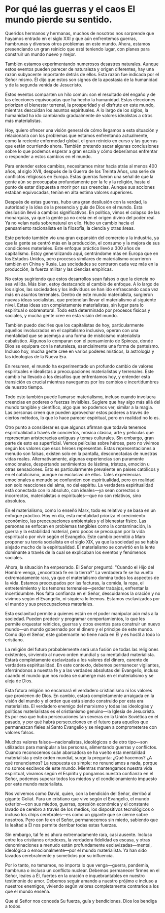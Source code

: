 # Por qué las guerras y el caos El mundo pierde su sentido.

Queridos hermanos y hermanas, muchos de nosotros nos sorprende que hayamos entrado en el siglo XXI y que aún enfrentemos guerras, hambrunas y diversos otros problemas en este mundo. Ahora, estamos presenciando un gran reinicio que está teniendo lugar, con planes para construir un mundo nuevo y mejor.

También estamos experimentando numerosos desastres naturales. Aunque estos eventos pueden parecer de naturaleza y origen diferentes, hay una razón subyacente importante detrás de ellos. Esta razón fue indicada por el Señor mismo. Él dijo que estos son signos de la apostasía de la humanidad y de la segunda venida de Jesucristo.

Estos eventos comparten un hilo común: son el resultado del engaño y de las elecciones equivocadas que ha hecho la humanidad. Estas elecciones priorizan el bienestar terrenal, la prosperidad y el disfrute en este mundo, mientras descuidan los asuntos espirituales. A lo largo de los siglos, la humanidad ha ido cambiando gradualmente de valores idealistas a otros más materialistas.

Hoy, quiero ofrecer una visión general de cómo llegamos a esta situación y relacionarla con los problemas que estamos enfrentando actualmente, como la reciente enfermedad global, el gran reinicio en curso y las guerras que están ocurriendo ahora. También pretendo sacar algunas conclusiones sobre lo que podemos esperar a gran escala y cómo deberíamos enfrentar o responder a estos cambios en el mundo.

Para entender estos cambios, necesitamos mirar hacia atrás al menos 400 años, al siglo XVII, después de la Guerra de los Treinta Años, una serie de conflictos religiosos en Europa. Estas guerras fueron una señal de que la gente aún se preocupaba profundamente por la fe y la religión, hasta el punto de estar dispuesta a morir por sus creencias. Aunque sus acciones estaban equivocadas, tenían en alta estima valores superiores.

Después de estas guerras, hubo una gran desilusión con la verdad, la autoridad y la idea de la presencia y guía de Dios en el mundo. Esta desilusión llevó a cambios significativos. En política, vimos el colapso de las monarquías, ya que la gente ya no creía en el origen divino del poder real. Ya no veían nada sobrenatural en ello. Hubo un cambio hacia el pensamiento racionalista en la filosofía, la ciencia y otras áreas.

Este período también vio una gran expansión del comercio y la industria, ya que la gente se centró más en la producción, el consumo y la mejora de sus condiciones materiales. Este enfoque práctico llevó a 300 años de capitalismo. Estoy generalizando aquí, centrándome más en Europa que en los Estados Unidos, pero procesos similares de materialismo ocurrieron también en China y Rusia. Las sociedades se centraron cada vez más en la producción, la fuerza militar y las ciencias empíricas.

No estoy sugiriendo que estos desarrollos sean falsos o que la ciencia no sea válida. Más bien, estoy destacando el cambio de enfoque. A lo largo de los siglos, las sociedades y los individuos se han ido enfrascando cada vez más en asuntos terrenales. Dentro de este mundo materialista, surgieron nuevas ideas socialistas, que pretendían llevar el materialismo al siguiente nivel. Estas ideas son completamente materialistas, sin lugar para lo espiritual o sobrenatural. Todo está determinado por procesos físicos y sociales, y mucha gente cree en esta visión del mundo.

También puedo decirles que los capitalistas de hoy, particularmente aquellos involucrados en el capitalismo inclusivo, operan con una mentalidad que se asemeja a una forma de misticismo materialista cabalístico. Algunos lo comparan con el pensamiento de Spinoza, donde Dios se equipara con la naturaleza, esencialmente una forma de panteísmo. Incluso hoy, mucha gente cree en varios poderes místicos, la astrología y las ideologías de la Nueva Era.

En resumen, el mundo ha experimentado un profundo cambio de valores espirituales e idealistas a preocupaciones materialistas y terrenales. Este cambio ha llevado a los desafíos que enfrentamos hoy, y entender esta transición es crucial mientras navegamos por los cambios e incertidumbres de nuestro tiempo.

Todo esto también puede llamarse materialismo, incluso cuando involucra creencias en poderes o fuerzas invisibles. Sugiere que hay algo más allá del mundo tangible y científico, algo que no podemos ver, similar a la magia. Las personas creen que pueden aprovechar estos poderes a través de ciertos métodos, lo que lo hace parecer espiritual, pero en realidad no lo es.

Otro punto a considerar es que algunos afirman que todavía tenemos espiritualidad a través de conciertos, música clásica, arte y películas que representan aristocracias antiguas y temas culturales. Sin embargo, gran parte de esto es superficial. Vemos películas sobre héroes, pero no vivimos según los valores que esos héroes representan. Estas representaciones a menudo son falsas, existen solo en la pantalla, desconectadas de nuestras vidas reales. Alternativamente, algunas experiencias son puramente emocionales, despertando sentimientos de lástima, tristeza, emoción u otras sensaciones. Esto es particularmente prevalente en países católicos y en el catolicismo, aunque no exclusivo de ellos. Tales experiencias emocionales a menudo se confunden con espiritualidad, pero en realidad son solo reacciones del alma, no del espíritu. La verdadera espiritualidad está conectada con lo absoluto, con ideales—ya sean correctos o incorrectos, materialistas o espirituales—que no son relativos, sino absolutos.

En el materialismo, como lo enseñó Marx, todo es relativo y se basa en un enfoque práctico. Hoy en día, esta mentalidad prioriza el crecimiento económico, las preocupaciones ambientales y el bienestar físico. Las personas se enfocan en problemas tangibles como la contaminación, la guerra y la estabilidad material, pero pocos se preocupan por la vida espiritual o por vivir según el Evangelio. Este cambio permitió a Marx proponer su teoría socialista en el siglo XIX, ya que la sociedad ya se había alejado mucho de la espiritualidad. El materialismo se convirtió en la lente dominante a través de la cual se explicaban los eventos y fenómenos sociales.

Ahora, la situación ha empeorado. El Señor preguntó: "Cuando el Hijo del Hombre venga, ¿encontrará fe en la tierra?" La verdadera fe se ha vuelto extremadamente rara, ya que el materialismo domina todos los aspectos de la vida. Estamos preocupados por las facturas, la comida, la ropa, el entretenimiento y los temores terrenales—perder trabajos, enfrentar la incertidumbre. Nos falta confianza en el Señor, descuidamos la oración y no vivimos según el Evangelio, ni siquiera lo leemos. Estamos esclavizados por el mundo y sus preocupaciones materiales.

Esta esclavitud permite a quienes están en el poder manipular aún más a la sociedad. Pueden predecir y programar comportamientos, lo que les permite orquestar reinicios, guerras y otros eventos para construir un nuevo mundo—un mundo gobernado por el dinero y el príncipe de este mundo. Como dijo el Señor, este gobernante no tiene nada en Él y es hostil a todo lo cristiano.

La religión del futuro probablemente será una fusión de todas las religiones existentes, sirviendo al nuevo orden mundial y su mentalidad materialista. Estará completamente esclavizada a los valores del dinero, carente de verdadera espiritualidad. En este contexto, debemos permanecer vigilantes, aferrándonos a nuestra fe y a las verdades absolutas del Evangelio, incluso cuando el mundo que nos rodea se sumerge más en el materialismo y se aleja de Dios.

Esta futura religión no encarnará el verdadero cristianismo ni los valores que provienen de Dios. En cambio, estará completamente arraigada en la visión del mundo y el orden que está siendo construido por esta era materialista. El verdadero enemigo del marxismo y todas las ideologías y políticas materialistas es el cristianismo genuino—la Iglesia de Jesucristo. Es por eso que hubo persecuciones tan severas en la Unión Soviética en el pasado, y por qué habrá persecuciones en el futuro para aquellos que permanezcan fieles al Santo Evangelio y se nieguen a comprometerse con valores falsos.

Muchos valores falsos—nacionalistas, ideológicos o de otro tipo—son utilizados para manipular a las personas, alimentando guerras y conflictos. Cuando reconocemos cuán abarcadora se ha vuelto esta mentalidad materialista y este orden mundial, surge la pregunta: ¿Qué hacemos? ¿A qué renunciamos? La respuesta es simple: no renunciamos a nada, porque no somos esclavos de este mundo. Mientras mantengamos nuestra vida espiritual, vivamos según el Espíritu y pongamos nuestra confianza en el Señor, podemos superar todos los miedos y el condicionamiento impuesto por este mundo materialista.

Nos volvemos como David, quien, con la bendición del Señor, derribó al gigante Goliat. Para un cristiano que vive según el Evangelio, el mundo exterior—con sus miedos, guerras, opresión económica y el constante lavado de cerebro a través de los medios, los dispositivos tecnológicos o incluso los chips cerebrales—es como un gigante que se cierne sobre nosotros. Pero con fe en el Señor, permanecemos sin miedo, sabiendo que la lealtad a Él nos permite derribar todas estas fuerzas.

Sin embargo, tal fe es ahora extremadamente rara, casi ausente. Incluso entre los cristianos ortodoxos, la verdadera fidelidad es escasa, y otras denominaciones a menudo están profundamente esclavizadas—mental, ideológica o emocionalmente—por el mundo materialista. Ya han sido lavados cerebralmente y sometidos por su influencia.

Por lo tanto, no temamos, no importa lo que venga—guerra, pandemia, hambruna o incluso un conflicto nuclear. Debemos permanecer firmes en el Señor, leales a Él, fuertes en la oración e inquebrantables en nuestro testimonio de amor. Debemos seguir amando a nuestro prójimo e incluso a nuestros enemigos, viviendo según valores completamente contrarios a los que el mundo enseña.

Que el Señor nos conceda Su fuerza, guía y bendiciones. Dios los bendiga a todos.

